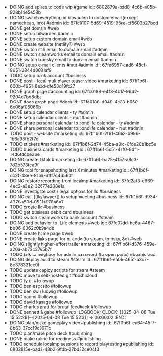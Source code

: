 - DOING add spikes to code wip #game
  id:: 6802879a-bdd8-4c6b-a05b-928b14e5e58b
- DOING switch everything in bitwarden to custom email (except namecheap, imo) #admin
  id:: 67fc0107-5d69-4519-95ee-cf5603b27bcd
- DONE get domain #web
- DONE setup bitwarden #admin
- DONE setup custom domain email #web
- DONE create website (netlify?) #web
- DONE switch itch email to domain email #admin
- DONE switch steamworks email to domain email #admin
- DONE switch bluesky email to domain email #admin
- DOING setup e-mail clients #mut #admin
  id:: 67fe6957-cad6-48cf-9651-2844d0081af9
- TODO setup bank account #business
- DONE post - local multiplayer teaser video #marketing
  id:: 67ff1b6f-600b-4951-8e2d-dfe53d19fc27
- DONE graph page #accounting
  id:: 67fc0188-e4f3-4b17-9642-9204d7bd8dbe
- DONE docs graph page #docs
  id:: 67fc0188-d049-4e33-b650-6e06af05066b
- DONE setup calendar clients - ty #admin
- DONE setup calendar clients - mut #admin
- DONE share personal calendar to pondlife calendar - ty #admin
- DONE share personal calendar to pondlife calendar - mut #admin
- TODO post - website #marketing
  id:: 67ff1b6f-2f61-46b2-b996-1b6a98fb2f7d
- TODO stickers #marketing
  id:: 67ff1b6f-2d74-45ba-a0fc-0fde20b1bc5e
- TODO business cards #marketing
  id:: 67ff1b6f-5c51-4ef0-9df1-14d6fdcbe26e
- DOING create tiktok #marketing
  id:: 67ff1b6f-ba25-4152-a8c3-7d2b573fca9f
- DOING tool for snapshotting last X minutes #marketing
  id:: 67ff1b6f-dc2f-48ee-81b6-61ff7c46560f
- DOING restore recording from localmp #marketing
  id:: 67fd2af3-e669-4ec2-a3e2-32677e208e1a
- DONE investigate cost / legal options for llc #business
- DOING call [[llc/lawyer]] to setup meeting #business
  id:: 67ff1b6f-d934-437f-a50d-0531a078a6a7
- TODO create llc #business
- TODO get business debit card #business
- TODO switch steamworks to bank account #steam
- DOING add behavior to .Life elements #web
  id:: 67fc02dd-bc6a-4467-bb06-8362c0b9a4db
- DONE create home page #web
- DONE create links page for qr code (to steam, to bsky, &c) #web
- DOING slightly higher-effort trailer #marketing
  id:: 67ff1b6f-d376-459e-a20a-ab73c3765b7f
- TODO talk to neighbor for admin password (to open ports) #boshicloud
- DOING deploy build to steam #steam
  id:: 67ff1b6f-ea0b-465f-a3c7-8c378331cc0f
- TODO update deploy scripts for steam #steam
- TODO move to self-hosted git #boshicloud
- TODO ty u. #followup
- TODO ben esposito #followup
- TODO ben sw / ludwig #followup
- TODO naomi #followup
- TODO david kanaga #followup
- TODO charles pratt for brutal feedback #followup
- DONE bennett & gabe #followup
  :LOGBOOK:
  CLOCK: [2025-04-08 Tue 15:52:29]--[2025-04-08 Tue 15:52:31] =>  00:00:02
  :END:
- DOING plan/make gameplay video #publishing
  id:: 67ff1b6f-ea64-45f7-8b63-37cc19c9971c
- TODO plan/make pitch deck #publishing
- DONE make rubric for readiness #publishing
- TODO schedule localmp sessions to record playtesting #publishing
  id:: 6802815e-bad3-48b2-9fdb-27bd82ce04f3